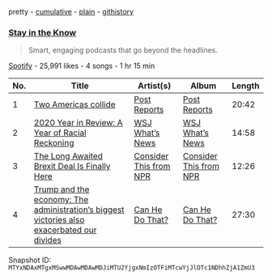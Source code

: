 pretty - [cumulative](/playlists/cumulative/37i9dQZF1DX0BxHamIEkKV.md) - [plain](/playlists/plain/37i9dQZF1DX0BxHamIEkKV) - [githistory](https://github.githistory.xyz/mackorone/spotify-playlist-archive/blob/main/playlists/plain/37i9dQZF1DX0BxHamIEkKV)

### [Stay in the Know](https://open.spotify.com/playlist/37i9dQZF1DX0BxHamIEkKV)

> Smart, engaging podcasts that go beyond the headlines.

[Spotify](https://open.spotify.com/user/spotify) - 25,991 likes - 4 songs - 1 hr 15 min

| No. | Title | Artist(s) | Album | Length |
|---|---|---|---|---|
| 1 | [Two Americas collide](https://open.spotify.com/episode/1idsbT8zcNTi1HdKzjJ4Y2) | [Post Reports](https://open.spotify.com/show/4c2PEjWLJ5vGUu2kjRR808) | [Post Reports](https://open.spotify.com/show/4c2PEjWLJ5vGUu2kjRR808) | 20:42 |
| 2 | [2020 Year in Review: A Year of Racial Reckoning](https://open.spotify.com/episode/3Hn83wcbfpFKpP7pVOo9FE) | [WSJ What’s News](https://open.spotify.com/show/59176gU8vcFho6Sc1dm3Lu) | [WSJ What’s News](https://open.spotify.com/show/59176gU8vcFho6Sc1dm3Lu) | 14:58 |
| 3 | [The Long Awaited Brexit Deal Is Finally Here](https://open.spotify.com/episode/3p0RTlOIDoFKYL7FXahnbA) | [Consider This from NPR](https://open.spotify.com/show/3Z6JdCS2d0eFEpXHKI6WqH) | [Consider This from NPR](https://open.spotify.com/show/3Z6JdCS2d0eFEpXHKI6WqH) | 12:26 |
| 4 | [Trump and the economy: The administration’s biggest victories also exacerbated our divides](https://open.spotify.com/episode/27cbthZCG4dLzdj0aKydMo) | [Can He Do That?](https://open.spotify.com/show/7d3VDv4ekyUrfTaIB4hbqW) | [Can He Do That?](https://open.spotify.com/show/7d3VDv4ekyUrfTaIB4hbqW) | 27:30 |

Snapshot ID: `MTYxNDAxMTgxMSwwMDAwMDAwMDJiMTU2YjgxNmIzOTFiMTcwYjJlOTc1NDhhZjA1ZmU3`
